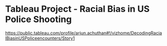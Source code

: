 # Tableau Project - Racial Bias in US Police Shooting
https://public.tableau.com/profile/arjun.achuthan#!/vizhome/DecodingRacialBiasinUSPoliceencounters/Story1
